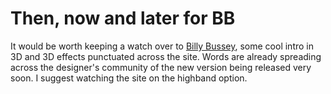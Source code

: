 # Then, now and later for BB

It would be worth keeping a watch over to [Billy Bussey](http://www.billybussey.com), some cool intro in 3D and 3D effects punctuated across the site. Words are already spreading across the designer's community of the new version being released very soon. I suggest watching the site on the highband option.